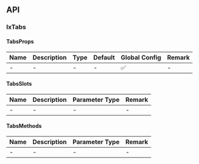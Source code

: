 ## API

### IxTabs

#### TabsProps

| Name | Description | Type | Default | Global Config | Remark |
| --- | --- | --- | --- | --- | --- |
| - | - | - | - | ✅ | - |

#### TabsSlots

| Name | Description | Parameter Type | Remark |
| --- | --- | --- | --- |
| - | - | - | - |

#### TabsMethods

| Name | Description | Parameter Type | Remark |
| --- | --- | --- | --- |
| - | - | - | - |
